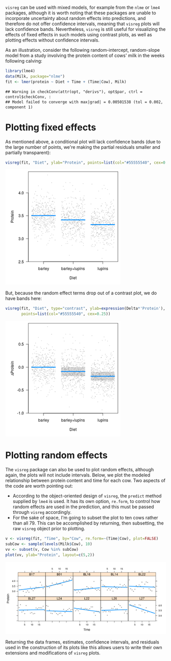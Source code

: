 ---
---



`visreg` can be used with mixed models, for example from the `nlme` or `lme4` packages, although it is worth noting that these packages are unable to incorporate uncertainty about random effects into predictions, and therefore do not offer confidence intervals, meaning that `visreg` plots will lack confidence bands.  Nevertheless, `visreg` is still useful for visualizing the effects of fixed effects in such models using contrast plots, as well as plotting effects without confidence intervals.

As an illustration, consider the following random-intercept, random-slope model from a study involving the protein content of cows' milk in the weeks following calving:


```r
library(lme4)
data(Milk, package="nlme")
fit <- lmer(protein ~ Diet + Time + (Time|Cow), Milk)
```

```
## Warning in checkConv(attr(opt, "derivs"), opt$par, ctrl = control$checkConv, :
## Model failed to converge with max|grad| = 0.00501538 (tol = 0.002, component 1)
```

# Plotting fixed effects

As mentioned above, a conditional plot will lack confidence bands (due to the large number of points, we're making the partial residuals smaller and partially transparent):


```r
visreg(fit, "Diet", ylab="Protein", points=list(col="#55555540", cex=0.25))
```

![plot of chunk cond](img/mixed-cond-1.png)

But, because the random effect terms drop out of a contrast plot, we do have bands here:


```r
visreg(fit, "Diet", type="contrast", ylab=expression(Delta*'Protein'), 
       points=list(col="#55555540", cex=0.25))
```

![plot of chunk contrast](img/mixed-contrast-1.png)

# Plotting random effects

The `visreg` package can also be used to plot random effects, although again, the plots will not include intervals.  Below, we plot the modeled relationship between protein content and time for each cow.  Two aspects of the code are worth pointing out:

* According to the object-oriented design of `visreg`, the `predict` method supplied by `lme4` is used.  It has its own option, `re.form`, to control how random effects are used in the prediction, and this must be passed through `visreg` accordingly.
* For the sake of space, I'm going to subset the plot to ten cows rather than all 79.  This can be accomplished by returning, then subsetting, the raw `visreg` object prior to plotting.


```r
v <- visreg(fit, "Time", by="Cow", re.form=~(Time|Cow), plot=FALSE)
subCow <- sample(levels(Milk$Cow), 10)
vv <- subset(v, Cow %in% subCow)
plot(vv, ylab="Protein", layout=c(5,2))
```

![plot of chunk random](img/mixed-random-1.png)

Returning the data frames, estimates, confidence intervals, and residuals used in the construction of its plots like this allows users to write their own extensions and modifications of `visreg` plots.
